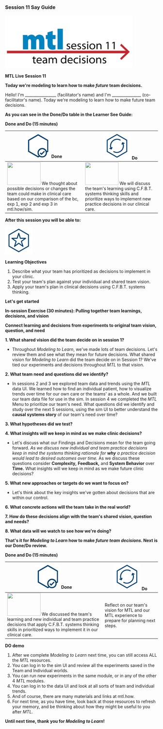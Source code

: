 ### Session 11 Say Guide

[<img src = "https://github.com/lzim/teampsd/blob/master/resources/title_slides/mtl_s11_team_decisions_title.png"
     height = "175" width = "420">](#DontLink)

**MTL Live Session 11**

**Today we're modeling to learn how to make _future_ team decisions.**

Hello! I'm \________________ (facilitator's name) and I'm \_______________ (co-facilitator's name). Today we're modeling to learn how to make future team decisions.

**As you can see in the Done/Do table in the Learner See Guide:**

**Done and Do (15 minutes)**

<!-- Do/Done Tables -->
| [<img src = "https://github.com/lzim/teampsd/blob/master/resources/icons/done.png" height = "80" width = "80">](#.) **Done** | [<img src = "https://github.com/lzim/teampsd/blob/master/resources/icons/do.png" height = "90" width = "90">](#.) **Do** |
| --- | --- |
| [<img src = "https://raw.githubusercontent.com/lzim/teampsd/master/resources/logos/mtl_how_sim.png" height = "75" width = "110">](http://mtl.how/sim) We thought about possible decisions or changes the team could make in clinical care based on our comparison of the bc, exp 1, exp 2 and exp 3 in mtl.how/sim. | [<img src = "https://raw.githubusercontent.com/lzim/teampsd/master/resources/logos/mtl_how_sim.png" height = "75" width = "110">](http://mtl.how/sim) We will discuss the team's learning using C.F.B.T. systems thinking skills and prioritize ways to implement new practice decisions in our clinical care. |

**After this session you will be able to:**

<!-- Learning Objectives Icon -->
[<img src = "https://github.com/lzim/teampsd/blob/master/resources/icons/learning_objectives.png" height = "90" width = "90" style ="display: inline-block"/>](#.)

**Learning Objectives**

1. Describe what your team has prioritized as decisions to implement in your clinic.
2. Test your team's plan against your individual and shared team vision.
3. Apply your team's plan in clinical decisions using C.F.B.T. systems thinking.

**Let's get started**

**In-session Exercise (30 minutes): Pulling together team learnings, decisions, and vision**

**Connect learning and decisions from experiments to original team vision, question, and need**

**1. What shared vision did the team decide on in session 1?**

- Throughout *Modeling to Learn*, we've made lots of team decisions. Let's review them and see what they mean for future decisions. What shared vision for *Modeling to Learn* did the team decide on in Session 1? We've tied our experiments and decisions throughout *MTL* to that vision.

**2. What team need and questions did we identify?**

- In sessions 2 and 3 we explored team data and trends using the *MTL* data UI. We learned how to find an individual patient, how to visualize trends over time for our own care or the teams' as a whole. And we built our team data file for use in the sim. In session 4 we completed the *MTL* Menu to prioritize our team's need. What questions did we identify and study over the next 5 sessions, using the sim UI to better understand the **causal systems story** of our team's need over time?

**3. What hypotheses did we test?**

**4. What insights will we keep in mind as we make clinic decisions?**

- Let's discuss what our Findings and Decisions mean for the team going forward. _As we discuss new individual and team practice decisions keep in mind the systems thinking rationale for **why** a practice decision would lead to desired outcomes over time._ As we discuss these questions consider **Complexity,** **Feedback,** and **System Behavior** over **Time.** What insights will we keep in mind as we make future clinic decisions?

**5. What new approaches or targets do we want to focus on?**

- Let's think about the key insights we've gotten about decisions that are within our control.

**6. What concrete actions will the team take in the real world?**

**7. How do these decisions align with the team's shared vision, question and needs?**

**8. What data will we watch to see how we're doing?**

**That's it for _Modeling to Learn_ how to make _future team decisions_. Next is our Done/Do review.**

**Done and Do (15 minutes)**

<!-- Do/Done Tables -->
| [<img src = "https://github.com/lzim/teampsd/blob/master/resources/icons/done.png" height = "80" width = "80">](#.) **Done** | [<img src = "https://github.com/lzim/teampsd/blob/master/resources/icons/do.png" height = "90" width = "90">](#.) **Do** |
| --- | --- |
|  [<img src = "https://raw.githubusercontent.com/lzim/teampsd/master/resources/logos/mtl_how_sim.png" height = "75" width = "110">](http://mtl.how/sim) We discussed the team's learning and new individual and team practice decisions that apply C.F.B.T. systems thinking skills in prioritized ways to implement it in our clinical care. | Reflect on our team's vision for MTL and our MTL experience to prepare for planning next steps.|

**DO demo**

1. After we complete *Modeling to Learn* next time, you can still access ALL the *MTL* resources.
2. You can log in to the sim UI and review all the experiments saved in the Team and Individual worlds.
3. You can run new experiments in the same module, or in any of the other 4 _MTL_ modules.
4. You can log in to the data UI and look at all sorts of team and individual trends.
5. And of course, there are many materials and links at mtl.how.
6. For next time, as you have time, look back at those resources to refresh your memory, and be thinking about how they might be useful to you after *MTL*.

**Until next time, thank you for *Modeling to Learn*!**
